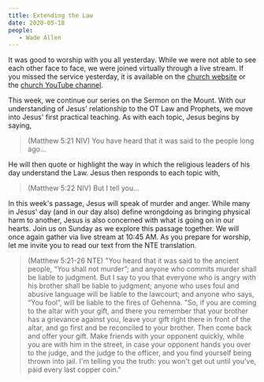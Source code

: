 ```yaml
---
title: Extending the Law
date: 2020-05-18
people: 
   - Wade Allen
---
```


It was good to worship with you all yesterday. While we were not able to see each other face to face, we were joined virtually through a live stream. If you missed the service yesterday, it is available on the [church website](https://fbcmuncie.org/live/) or the [church YouTube channel](https://www.youtube.com/c/fbcmuncieorg). 

This week, we continue our series on the Sermon on the Mount. With our understanding of Jesus' relationship to the OT Law and Prophets, we move into Jesus' first practical teaching. As with each topic, Jesus begins by saying,

>(Matthew 5:21 NIV) You have heard that it was said to the people long ago...

He will then quote or highlight the way in which the religious leaders of his day understand the Law. Jesus then responds to each topic with,

>(Matthew 5:22 NIV) But I tell you...

In this week's passage, Jesus will speak of murder and anger. While many in Jesus' day (and in our day also) define wrongdoing as bringing physical harm to another, Jesus is also concerned with what is going on in our hearts. Join us on Sunday as we explore this passage together. We will once again gather via live stream at 10:45 AM. As you prepare for worship, let me invite you to read our text from the NTE translation.

>(Matthew 5:21-26 NTE) "You heard that it was said to the ancient people, “You shall not murder”; and anyone who commits murder shall be liable to judgment.  But I say to you that everyone who is angry with his brother shall be liable to judgment; anyone who uses foul and abusive language will be liable to the lawcourt; and anyone who says, “You fool”, will be liable to the fires of Gehenna. "So, if you are coming to the altar with your gift, and there you remember that your brother has a grievance against you,  leave your gift right there in front of the altar, and go first and be reconciled to your brother. Then come back and offer your gift.  Make friends with your opponent quickly, while you are with him in the street, in case your opponent hands you over to the judge, and the judge to the officer, and you find yourself being thrown into jail.  I'm telling you the truth: you won't get out until you've, paid every last copper coin." 
